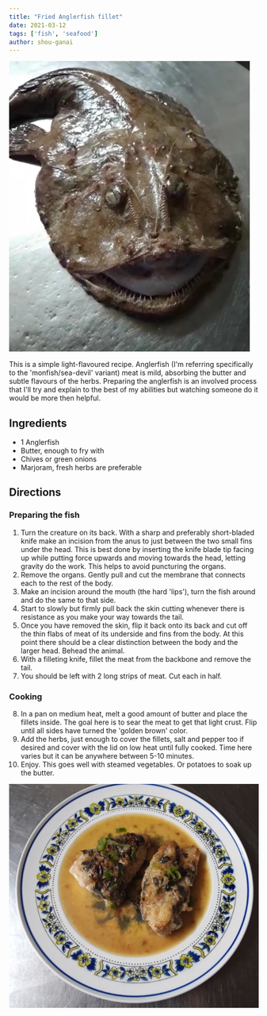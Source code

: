 ```yaml
---
title: "Fried Anglerfish fillet"
date: 2021-03-12
tags: ['fish', 'seafood']
author: shou-ganai
---
```


![anglerfish](/static/pix/fried-anglerfish-fillet-00.webp)

This is a simple light-flavoured recipe. Anglerfish (I'm referring specifically to the 'monfish/sea-devil' variant) meat is mild, absorbing the butter and subtle flavours of the herbs. Preparing the anglerfish is an involved process that I'll try and explain to the best of my abilities but watching someone do it would be more then helpful.

## Ingredients

- 1 Anglerfish
- Butter, enough to fry with
- Chives or green onions
- Marjoram, fresh herbs are preferable

## Directions

### Preparing the fish

1. Turn the creature on its back. With a sharp and preferably short-bladed knife make an incision from the anus to just between the two small fins under the head. This is best done by inserting the knife blade tip facing up while putting force upwards and moving towards the head, letting gravity do the work. This helps to avoid puncturing the organs.
2. Remove the organs. Gently pull and cut the membrane that connects each to the rest of the body.
3. Make an incision around the mouth (the hard 'lips'), turn the fish around and do the same to that side.
4. Start to slowly but firmly pull back the skin cutting whenever there is resistance as you make your way towards the tail.
5. Once you have removed the skin, flip it back onto its back and cut off the thin flabs of meat of its underside and fins from the body. At this point there should be a clear distinction between the body and the larger head. Behead the animal.
6. With a filleting knife, fillet the meat from the backbone and remove the tail.
7. You should be left with 2 long strips of meat. Cut each in half.

### Cooking

8. In a pan on medium heat, melt a good amount of butter and place the fillets inside. The goal here is to sear the meat to get that light crust. Flip until all sides have turned the 'golden brown' color.
9. Add the herbs, just enough to cover the fillets, salt and pepper too if desired and cover with the lid on low heat until fully cooked. Time here varies but it can be anywhere between 5-10 minutes.
10. Enjoy. This goes well with steamed vegetables. Or potatoes to soak up the butter.

![served](/static/pix/fried-anglerfish-fillet-01.webp)
